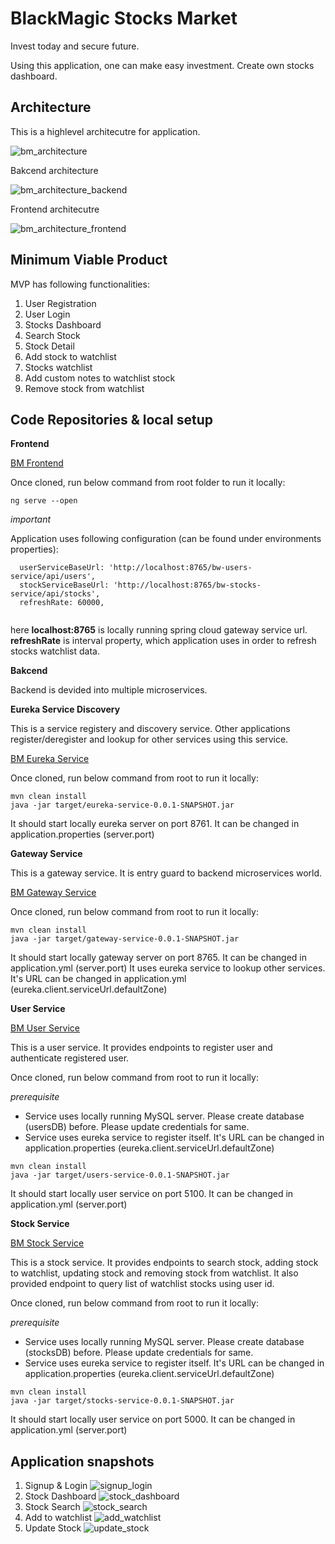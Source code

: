# BlackMagic Stocks Market

Invest today and secure future.

Using this application, one can make easy investment. Create own stocks dashboard. 

## Architecture

This is a highlevel architecutre for application.

![bm_architecture](https://github.com/harshalmistry/images/blob/main/bm_architecture.png)

Bakcend architecture

![bm_architecture_backend](https://github.com/harshalmistry/images/blob/main/bm_stocks_backend.png)

Frontend architecutre

![bm_architecture_frontend](https://github.com/harshalmistry/images/blob/main/bm_stocks_frontend.png)

## Minimum Viable Product

MVP has following functionalities:

1. User Registration
2. User Login
3. Stocks Dashboard
4. Search Stock
5. Stock Detail
6. Add stock to watchlist
7. Stocks watchlist
8. Add custom notes to watchlist stock
9. Remove stock from watchlist


## Code Repositories & local setup

**Frontend**

[BM Frontend](https://github.com/harshalmistry/blackmagic-stocksmarket)

Once cloned, run below command from root folder to run it locally:

```
ng serve --open
```

*important*

Application uses following configuration (can be found under environments properties): 

```
  userServiceBaseUrl: 'http://localhost:8765/bw-users-service/api/users',
  stockServiceBaseUrl: 'http://localhost:8765/bw-stocks-service/api/stocks',
  refreshRate: 60000,
  
```

here **localhost:8765** is locally running spring cloud gateway service url. 
**refreshRate** is interval property, which application uses in order to refresh stocks watchlist data.

**Bakcend**

Backend is devided into multiple microservices.

**Eureka Service Discovery**

This is a service registery and discovery service. Other applications register/deregister and lookup for other services using this service.

[BM Eureka Service](https://github.com/harshalmistry/eureka-service)

Once cloned, run below command from root to run it locally:

```
mvn clean install
java -jar target/eureka-service-0.0.1-SNAPSHOT.jar
```
It should start locally eureka server on port 8761. It can be changed in application.properties (server.port)

**Gateway Service**

This is a gateway service. It is entry guard to backend microservices world.

[BM Gateway Service](https://github.com/harshalmistry/gateway-service)

Once cloned, run below command from root to run it locally:

```
mvn clean install
java -jar target/gateway-service-0.0.1-SNAPSHOT.jar 
```
It should start locally gateway server on port 8765. It can be changed in application.yml (server.port)
It uses eureka service to lookup other services. It's URL can be changed in application.yml (eureka.client.serviceUrl.defaultZone)

**User Service**

[BM User Service](https://github.com/harshalmistry/users-service)

This is a user service. It provides endpoints to register user and authenticate registered user.

Once cloned, run below command from root to run it locally:

*prerequisite*

* Service uses locally running MySQL server. Please create database (usersDB) before. Please update credentials for same.
* Service uses eureka service to register itself. It's URL can be changed in application.properties (eureka.client.serviceUrl.defaultZone)

```
mvn clean install
java -jar target/users-service-0.0.1-SNAPSHOT.jar
```

It should start locally user service on port 5100. It can be changed in application.yml (server.port)

**Stock Service**

[BM Stock Service](https://github.com/harshalmistry/stocks-service)

This is a stock service. It provides endpoints to search stock, adding stock to watchlist, updating stock and removing stock from watchlist.
It also provided endpoint to query list of watchlist stocks using user id.

Once cloned, run below command from root to run it locally:

*prerequisite*

* Service uses locally running MySQL server. Please create database (stocksDB) before. Please update credentials for same.
* Service uses eureka service to register itself. It's URL can be changed in application.properties (eureka.client.serviceUrl.defaultZone)

```
mvn clean install
java -jar target/stocks-service-0.0.1-SNAPSHOT.jar
```
It should start locally user service on port 5000. It can be changed in application.yml (server.port)

## Application snapshots

1. Signup & Login
![signup_login](https://github.com/harshalmistry/images/blob/main/singup_login.png)
2. Stock Dashboard
![stock_dashboard](https://github.com/harshalmistry/images/blob/main/stock_dashboard.png)
3. Stock Search
![stock_search](https://github.com/harshalmistry/images/blob/main/stock_search.png)
4. Add to watchlist
![add_watchlist](https://github.com/harshalmistry/images/blob/main/add_watchlist.png)
5. Update Stock
![update_stock](https://github.com/harshalmistry/images/blob/main/update_stock.png)
